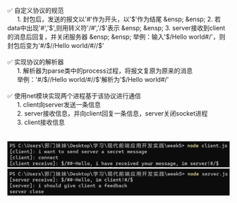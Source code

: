 :white_check_mark: 自定义协议的规范    
&ensp; &ensp; 1. 封包后，发送的报文以'#'作为开头，以'$'作为结尾     
&ensp; &ensp; 2. 若data中出现'#','$',则用转义符'/#','/$'表示    
&ensp; &ensp; 3. server接收到client的消息后回复，并关闭服务器      
&ensp; &ensp; 举例：输入'$/Hello world#/'，则封包后变为'#/$//Hello world/#//$'
</br>
</br>
:white_check_mark: 实现协议的解析器  
&ensp; &ensp; 1. 解析器为parse类中的process过程，将报文复原为原来的消息    
&ensp; &ensp; 举例：'#/$//Hello world/#//$'解析为'$/Hello world#/'
</br>
</br>
:white_check_mark: 使用net模块实现两个进程基于该协议进行通信     
&ensp; &ensp; 1. client向server发送一条信息     
&ensp; &ensp; 2. server接收信息，并向client回复一条信息，server关闭socket进程     
&ensp; &ensp; 3. client接收信息     
</br>
</br>
<img src=https://github.com/JiayingShentu/courseFront-end/blob/main/ignore/client.png>     
<img src=https://github.com/JiayingShentu/courseFront-end/blob/main/ignore/server.png>     

